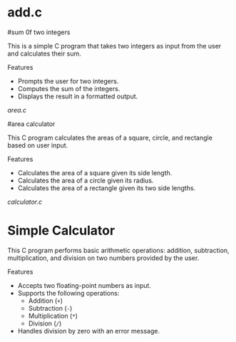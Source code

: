 # add.c
#sum 0f two integers

This is a simple C program that takes two integers as input from the user and calculates their sum.

Features
- Prompts the user for two integers.
- Computes the sum of the integers.
- Displays the result in a formatted output.


*area.c*

#area calculator

This C program calculates the areas of a square, circle, and rectangle based on user input.

 Features
- Calculates the area of a square given its side length.
- Calculates the area of a circle given its radius.
- Calculates the area of a rectangle given its two side lengths.


*calculator.c*
# Simple Calculator

This C program performs basic arithmetic operations: addition, subtraction, multiplication, and division on two numbers provided by the user.

 Features
- Accepts two floating-point numbers as input.
- Supports the following operations:
  - Addition (`+`)
  - Subtraction (`-`)
  - Multiplication (`*`)
  - Division (`/`)
- Handles division by zero with an error message.
